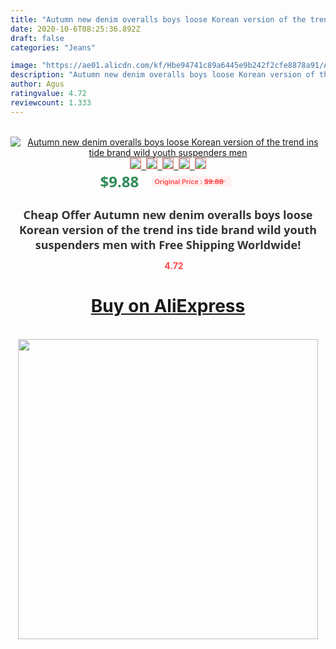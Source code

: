 ```yaml
---
title: "Autumn new denim overalls boys loose Korean version of the trend ins tide brand wild youth suspenders men"
date: 2020-10-6T08:25:36.892Z
draft: false
categories: "Jeans"

image: "https://ae01.alicdn.com/kf/Hbe94741c89a6445e9b242f2cfe8878a91/Autumn-new-denim-overalls-boys-loose-Korean-version-of-the-trend-ins-tide-brand-wild-youth.jpg"
description: "Autumn new denim overalls boys loose Korean version of the trend ins tide brand wild youth suspenders men"
author: Agus
ratingvalue: 4.72
reviewcount: 1.333
---
```

<br>
<div style="text-align: center;">
<a href="https://s.click.aliexpress.com/e/_AoJVBX" target="_blank" rel="nofollow noopener noreferrer"><img alt="Autumn new denim overalls boys loose Korean version of the trend ins tide brand wild youth suspenders men" class="magnifier-image" src="https://ae01.alicdn.com/kf/Hbe94741c89a6445e9b242f2cfe8878a91/Autumn-new-denim-overalls-boys-loose-Korean-version-of-the-trend-ins-tide-brand-wild-youth.jpg_640x640.jpg">
<br>
<img style="border:1px solid salmon" src="https://ae01.alicdn.com/kf/Hbe94741c89a6445e9b242f2cfe8878a91/Autumn-new-denim-overalls-boys-loose-Korean-version-of-the-trend-ins-tide-brand-wild-youth.jpg_120x120.jpg">&nbsp;&nbsp;<img style="border:1px solid salmon" src="https://ae01.alicdn.com/kf/H4d75c17576b142ca80a3280d9b1b4459M/Autumn-new-denim-overalls-boys-loose-Korean-version-of-the-trend-ins-tide-brand-wild-youth.jpg_120x120.jpg">&nbsp;&nbsp;<img style="border:1px solid salmon" src="https://ae01.alicdn.com/kf/H46a530b68a8d4cad99851986b4277f82k/Autumn-new-denim-overalls-boys-loose-Korean-version-of-the-trend-ins-tide-brand-wild-youth.jpg_120x120.jpg">&nbsp;&nbsp;<img style="border:1px solid salmon" src="https://ae01.alicdn.com/kf/H90a91ec4417349998375d70c7fc7b4ddT/Autumn-new-denim-overalls-boys-loose-Korean-version-of-the-trend-ins-tide-brand-wild-youth.jpg_120x120.jpg">&nbsp;&nbsp;<img style="border:1px solid salmon" src="https://ae01.alicdn.com/kf/H05382b55d8df4981a496765433213a71B/Autumn-new-denim-overalls-boys-loose-Korean-version-of-the-trend-ins-tide-brand-wild-youth.jpg_120x120.jpg"></a></div><br0>
<div style="text-align: center;"><span style="background-color: white; border: 0px; box-sizing: border-box; color: seagreen; display: inline-block; font-family: &quot;open sans&quot; , &quot;arial&quot; , &quot;helvetica&quot; , sans-serif , &quot;heiti&quot;; font-size: 24px; font-stretch: inherit; font-weight: 700; line-height: inherit; margin: 0px 10px 0px 0px; padding: 0px; vertical-align: middle;">$9.88 </span>
<span style="background: rgb(255 , 241 , 241); border-radius: 3px; border: 0px; box-sizing: border-box; color: #ff4747; display: inline-block; font-family: inherit; font-size: 12px; font-stretch: inherit; font-style: inherit; font-variant: inherit; font-weight: 600; line-height: inherit; margin: 0px; padding: 2px 5px; transform: scale(0.9); vertical-align: middle;">Original Price : <b style="text-decoration: line-through;">$9.88 </b> &nbsp;&nbsp;</span></div>
<h1 style="color: #333333; display: inline-block; font-family: &quot;open sans&quot; , &quot;arial&quot; , &quot;helvetica&quot; , sans-serif , &quot;heiti&quot;; font-size: 18px; font-stretch: inherit; font-weight: 700; text-align: center;">Cheap Offer Autumn new denim overalls boys loose Korean version of the trend ins tide brand wild youth suspenders men with Free Shipping Worldwide!</h1>
<div style="color: #ff4747; text-align: center;">
<img src="https://4.bp.blogspot.com/-M0ZcTcb-5uY/XleCXlxnR4I/AAAAAAAAAEc/OrjgMkXV1oMQFaCRZj5HQwOCBcu3w1FegCPcBGAYYCw/s1600/star.png" style="height: 15px;">&nbsp;<b>4.72</b></div>
<div class="button_cont" align="center"><a class="buynow_a" href="https://s.click.aliexpress.com/e/_AoJVBX" target="_blank" rel="nofollow noopener noreferrer"><H1>Buy on AliExpress</H1></a></div><br>
<div class="separator" style="clear: both; text-align: center;">
<img src="https://lh3.googleusercontent.com/-pTy5HemUv9M/XlePHvY0dAI/AAAAAAAAAE4/0nX5iRUoIWY8eMW9Dpxeirr157OZliDIgCLcBGAsYHQ/s1600/badge.gif" width="480">
</div>
